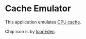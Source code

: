 # Cache Emulator

This application emulates [CPU cache](http://en.wikipedia.org/wiki/CPU_cache).

Chip icon is by [IconEden](http://www.iconeden.com/).
